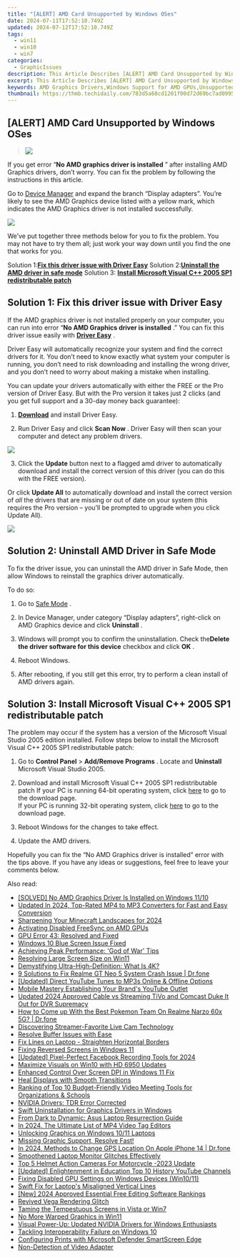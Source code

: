 ```yaml
---
title: "[ALERT] AMD Card Unsupported by Windows OSes"
date: 2024-07-11T17:52:10.749Z
updated: 2024-07-12T17:52:10.749Z
tags:
  - win11
  - win10
  - win7
categories:
  - GraphicIssues
description: This Article Describes [ALERT] AMD Card Unsupported by Windows OSes
excerpt: This Article Describes [ALERT] AMD Card Unsupported by Windows OSes
keywords: AMD Graphics Drivers,Windows Support for AMD GPUs,Unsupported AMD Cards on Windows,Compatibility Issues with AMD Radeon,Update Required,AMD Cards Not Working on Windows 10/11,Troubleshooting Unsupported AMD GPUs in Windows
thumbnail: https://thmb.techidaily.com/783d5a68cd1201f00d72d69bc7ad0995ab16e6e244585454342ca9de98074a9b.jpg
---
```


## [ALERT] AMD Card Unsupported by Windows OSes

> ![](https://images.drivereasy.com/wp-content/uploads/2018/11/img_5be141fc11128.jpg)

 If you get error “**No AMD graphics driver is installed** ” after installing AMD Graphics drivers, don’t worry. You can fix the problem by following the instructions in this article.

 Go to [Device Manager](https://tools.techidaily.com/drivereasy/download/) and expand the branch “Display adapters”. You’re likely to see the AMD Graphics device listed with a yellow mark, which indicates the AMD Graphics driver is not installed successfully.

![](https://images.drivereasy.com/wp-content/uploads/2018/11/img_5be142db9a4e7.jpg)

 We’ve put together three methods below for you to fix the problem. You may not have to try them all; just work your way down until you find the one that works for you.

 Solution 1:**[Fix this driver issue with Driver Easy](#s1)**
 Solution 2:**[Uninstall the AMD driver in safe mode](#s2)**
 Solution 3: **[Install Microsoft Visual C++ 2005 SP1 redistributable patch](#s3)**

## Solution 1: Fix this driver issue with Driver Easy

 If the AMD graphics driver is not installed properly on your computer, you can run into error “**No AMD Graphics driver is installed** .” You can fix this driver issue easily with **[Driver Easy](https://tools.techidaily.com/drivereasy/download/)**  .

 Driver Easy will automatically recognize your system and find the correct drivers for it. You don’t need to know exactly what system your computer is running, you don’t need to risk downloading and installing the wrong driver, and you don’t need to worry about making a mistake when installing.

 You can update your drivers automatically with either the FREE or the Pro version of Driver Easy. But with the Pro version it takes just 2 clicks (and you get full support and a 30-day money back guarantee):

 1) **[Download](https://tools.techidaily.com/drivereasy/download/)**   and install Driver Easy.

 2) Run Driver Easy and click **Scan Now** . Driver Easy will then scan your computer and detect any problem drivers.

![](https://images.drivereasy.com/wp-content/uploads/2022/06/de-scan-now-3.jpg)

 3) Click the **Update** button next to a flagged amd driver to automatically download and install the correct version of this driver (you can do this with the FREE version).

 Or click **Update All**  to automatically download and install the correct version of _all_   the drivers that are missing or out of date on your system (this requires the Pro version – you’ll be prompted to upgrade when you click Update All).

![](https://images.drivereasy.com/wp-content/uploads/2022/02/de-update-all-rtx-3080.jpg)

## **Solution 2: Uninstall AMD Driver in Safe Mode**

 To fix the driver issue, you can uninstall the AMD driver in Safe Mode, then allow Windows to reinstall the graphics driver automatically.

To do so:

 1) Go to [Safe Mode](https://tools.techidaily.com/drivereasy/download/) .

 2) In Device Manager, under category “Display adapters”, right-click on AMD Graphics device and click **Uninstall** .

 3) Windows will prompt you to confirm the uninstallation. Check the**Delete the driver software for this device** checkbox and click **OK** .

 4) Reboot Windows.

 5) After rebooting, if you still get this error, try to perform a clean install of AMD drivers again.

## Solution 3: Install Microsoft Visual C++ 2005 SP1 redistributable patch

 The problem may occur if the system has a version of the Microsoft Visual Studio 2005 edition installed. Follow steps below to install the Microsoft Visual C++ 2005 SP1 redistributable patch:

 1) Go to **Control Panel** \> **Add/Remove Programs** . Locate and **Uninstall**  Microsoft Visual Studio 2005.

 2) Download and install Microsoft Visual C++ 2005 SP1 redistributable patch
 If your PC is running 64-bit operating system, click [here](https://www.microsoft.com/en-sg/download/) to go to the download page.  
 If your PC is running 32-bit operating system, click [here](https://www.microsoft.com/en-sg/download/) to go to the download page.

 3) Reboot Windows for the changes to take effect.

 4) Update the AMD drivers.

 Hopefully you can fix the “No AMD Graphics driver is installed” error with the tips above. If you have any ideas or suggestions, feel free to leave your comments below.

<ins class="adsbygoogle"
     style="display:block"
     data-ad-format="autorelaxed"
     data-ad-client="ca-pub-7571918770474297"
     data-ad-slot="1223367746"></ins>



<ins class="adsbygoogle"
     style="display:block"
     data-ad-client="ca-pub-7571918770474297"
     data-ad-slot="8358498916"
     data-ad-format="auto"
     data-full-width-responsive="true"></ins>



<span class="atpl-alsoreadstyle">Also read:</span>
<div><ul>
<li><a href="https://graphic-issues.techidaily.com/solved-no-amd-graphics-driver-is-installed-on-windows-1110/"><u>[SOLVED] No AMD Graphics Driver Is Installed on Windows 11/10</u></a></li>
<li><a href="https://ai-video-tools.techidaily.com/updated-in-2024-top-rated-mp4-to-mp3-converters-for-fast-and-easy-conversion/"><u>Updated In 2024, Top-Rated MP4 to MP3 Converters for Fast and Easy Conversion</u></a></li>
<li><a href="https://extra-guidance.techidaily.com/sharpening-your-minecraft-landscapes-for-2024/"><u>Sharpening Your Minecraft Landscapes for 2024</u></a></li>
<li><a href="https://graphic-issues.techidaily.com/activating-disabled-freesync-on-amd-gpus/"><u>Activating Disabled FreeSync on AMD GPUs</u></a></li>
<li><a href="https://graphic-issues.techidaily.com/gpu-error-43-resolved-and-fixed/"><u>GPU Error 43: Resolved and Fixed</u></a></li>
<li><a href="https://graphic-issues.techidaily.com/windows-10-blue-screen-issue-fixed/"><u>Windows 10 Blue Screen Issue Fixed</u></a></li>
<li><a href="https://graphic-issues.techidaily.com/achieving-peak-performance-god-of-war-tips/"><u>Achieving Peak Performance: 'God of War' Tips</u></a></li>
<li><a href="https://graphic-issues.techidaily.com/resolving-large-screen-size-on-win11/"><u>Resolving Large Screen Size on Win11</u></a></li>
<li><a href="https://graphic-issues.techidaily.com/demystifying-ultra-high-definition-what-is-4k/"><u>Demystifying Ultra-High-Definition: What Is 4K?</u></a></li>
<li><a href="https://howto.techidaily.com/9-solutions-to-fix-realme-gt-neo-5-system-crash-issue-drfone-by-drfone-fix-android-problems-fix-android-problems/"><u>9 Solutions to Fix Realme GT Neo 5 System Crash Issue | Dr.fone</u></a></li>
<li><a href="https://youtube-video-recordings.techidaily.com/updated-direct-youtube-tunes-to-mp3s-online-and-offline-options/"><u>[Updated] Direct YouTube Tunes to MP3s  Online & Offline Options</u></a></li>
<li><a href="https://youtube-video-recordings.techidaily.com/mobile-mastery-establishing-your-brands-youtube-outlet/"><u>Mobile Mastery  Establishing Your Brand's YouTube Outlet</u></a></li>
<li><a href="https://ai-video-apps.techidaily.com/updated-2024-approved-cable-vs-streaming-tivo-and-comcast-duke-it-out-for-dvr-supremacy/"><u>Updated 2024 Approved Cable vs Streaming TiVo and Comcast Duke It Out for DVR Supremacy</u></a></li>
<li><a href="https://pokemon-go-android.techidaily.com/how-to-come-up-with-the-best-pokemon-team-on-realme-narzo-60x-5g-drfone-by-drfone-virtual-android/"><u>How to Come up With the Best Pokemon Team On Realme Narzo 60x 5G? | Dr.fone</u></a></li>
<li><a href="https://video-screen-grab.techidaily.com/discovering-streamer-favorite-live-cam-technology/"><u>Discovering Streamer-Favorite Live Cam Technology</u></a></li>
<li><a href="https://graphic-issues.techidaily.com/resolve-buffer-issues-with-ease/"><u>Resolve Buffer Issues with Ease</u></a></li>
<li><a href="https://graphic-issues.techidaily.com/fix-lines-on-laptop-straighten-horizontal-borders/"><u>Fix Lines on Laptop - Straighten Horizontal Borders</u></a></li>
<li><a href="https://graphic-issues.techidaily.com/fixing-reversed-screens-in-windows-11/"><u>Fixing Reversed Screens in Windows 11</u></a></li>
<li><a href="https://facebook-videos.techidaily.com/updated-pixel-perfect-facebook-recording-tools-for-2024/"><u>[Updated] Pixel-Perfect Facebook Recording Tools for 2024</u></a></li>
<li><a href="https://graphic-issues.techidaily.com/maximize-visuals-on-win10-with-hd-6950-updates/"><u>Maximize Visuals on Win10 with HD 6950 Updates</u></a></li>
<li><a href="https://graphic-issues.techidaily.com/enhanced-control-over-screen-dpi-in-windows-11-fix/"><u>Enhanced Control Over Screen DPI in Windows 11 Fix</u></a></li>
<li><a href="https://graphic-issues.techidaily.com/heal-displays-with-smooth-transitions/"><u>Heal Displays with Smooth Transitions</u></a></li>
<li><a href="https://screen-capture.techidaily.com/ranking-of-top-10-budget-friendly-video-meeting-tools-for-organizations-and-schools/"><u>Ranking of Top 10 Budget-Friendly Video Meeting Tools for Organizations & Schools</u></a></li>
<li><a href="https://graphic-issues.techidaily.com/nvidia-drivers-tdr-error-corrected/"><u>NVIDIA Drivers: TDR Error Corrected</u></a></li>
<li><a href="https://graphic-issues.techidaily.com/swift-uninstallation-for-graphics-drivers-in-windows/"><u>Swift Uninstallation for Graphics Drivers in Windows</u></a></li>
<li><a href="https://graphic-issues.techidaily.com/from-dark-to-dynamic-asus-laptop-resurrection-guide/"><u>From Dark to Dynamic: Asus Laptop Resurrection Guide</u></a></li>
<li><a href="https://smart-video-editing.techidaily.com/in-2024-the-ultimate-list-of-mp4-video-tag-editors/"><u>In 2024, The Ultimate List of MP4 Video Tag Editors</u></a></li>
<li><a href="https://graphic-issues.techidaily.com/unlocking-graphics-on-windows-1011-laptops/"><u>Unlocking Graphics on Windows 10/11 Laptops</u></a></li>
<li><a href="https://graphic-issues.techidaily.com/1719818372618-missing-graphic-support-resolve-fast/"><u>Missing Graphic Support, Resolve Fast!</u></a></li>
<li><a href="https://phone-solutions.techidaily.com/in-2024-methods-to-change-gps-location-on-apple-iphone-14-drfone-by-drfone-virtual-ios/"><u>In 2024, Methods to Change GPS Location On Apple iPhone 14 | Dr.fone</u></a></li>
<li><a href="https://graphic-issues.techidaily.com/smoothened-laptop-monitor-glitches-effectively/"><u>Smoothened Laptop Monitor Glitches Effectively</u></a></li>
<li><a href="https://extra-tips.techidaily.com/top-5-helmet-action-cameras-for-motorcycle-2023-update/"><u>Top 5 Helmet Action Cameras For Motorcycle -2023 Update</u></a></li>
<li><a href="https://youtube-video-recordings.techidaily.com/updated-enlightenment-in-education-top-10-history-youtube-channels/"><u>[Updated] Enlightenment in Education  Top 10 History YouTube Channels</u></a></li>
<li><a href="https://graphic-issues.techidaily.com/fixing-disabled-gpu-settings-on-windows-devices-win1011/"><u>Fixing Disabled GPU Settings on Windows Devices (Win10/11)</u></a></li>
<li><a href="https://graphic-issues.techidaily.com/swift-fix-for-laptops-misaligned-vertical-lines/"><u>Swift Fix for Laptop's Misaligned Vertical Lines</u></a></li>
<li><a href="https://youtube-zero.techidaily.com/024-approved-essential-free-editing-software-rankings/"><u>[New] 2024 Approved  Essential Free Editing Software Rankings</u></a></li>
<li><a href="https://graphic-issues.techidaily.com/revived-vega-rendering-glitch/"><u>Revived Vega Rendering Glitch</u></a></li>
<li><a href="https://graphic-issues.techidaily.com/taming-the-tempestuous-screens-in-vista-or-win7/"><u>Taming the Tempestuous Screens in Vista or Win7</u></a></li>
<li><a href="https://graphic-issues.techidaily.com/no-more-warped-graphics-in-win11/"><u>No More Warped Graphics in Win11</u></a></li>
<li><a href="https://graphic-issues.techidaily.com/visual-power-up-updated-nvidia-drivers-for-windows-enthusiasts/"><u>Visual Power-Up: Updated NVIDIA Drivers for Windows Enthusiasts</u></a></li>
<li><a href="https://graphic-issues.techidaily.com/tackling-interoperability-failure-on-windows-10/"><u>Tackling Interoperability Failure on Windows 10</u></a></li>
<li><a href="https://windows11.techidaily.com/configuring-prints-with-microsoft-defender-smartscreen-edge/"><u>Configuring Prints with Microsoft Defender SmartScreen Edge</u></a></li>
<li><a href="https://graphic-issues.techidaily.com/non-detection-of-video-adapter/"><u>Non-Detection of Video Adapter</u></a></li>
</ul></div>
